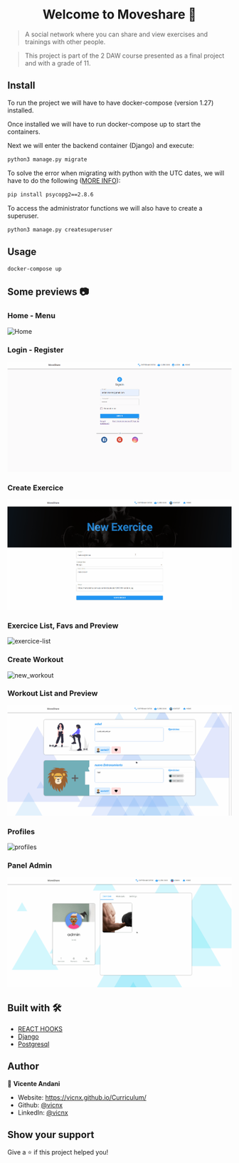 <h1 align="center">Welcome to Moveshare 👋</h1>
<p>
</p>

> A social network where you can share and view exercises and trainings with other people.

> This project is part of the 2 DAW course presented as a final project and with a grade of 11.
> 
## Install

To run the project we will have to have docker-compose (version 1.27) installed.

Once installed we will have to run docker-compose up to start the containers.

Next we will enter the backend container (Django) and execute:

```sh
python3 manage.py migrate
```

To solve the error when migrating with python with the UTC dates, we will have to do the following ([MORE INFO](https://stackoverflow.com/questions/68024060/assertionerror-database-connection-isnt-set-to-utc)):

```sh
pip install psycopg2==2.8.6
```

To access the administrator functions we will also have to create a superuser.

```sh
python3 manage.py createsuperuser
```

## Usage

```sh
docker-compose up
```

## Some previews 📷

### Home - Menu

![Home](readme-images/Home.gif)

### Login - Register

![Login](readme-images/login.gif)

### Create Exercice

![new_exer](readme-images/new_exer.gif)

### Exercice List, Favs and Preview

![exercice-list](readme-images/exercice_favs.gif)

### Create Workout

![new_workout](readme-images/new_workout.gif)

### Workout List and Preview

![workouts](readme-images/workouts.gif)

### Profiles

![profiles](readme-images/profiles.gif)

### Panel Admin

![admin_panel](readme-images/admin_panel.gif)

## Built with 🛠️
* [REACT HOOKS](https://es.reactjs.org/)
* [Django](https://www.djangoproject.com/)
* [Postgresql](https://www.postgresql.org/)

## Author

👤 **Vicente Andani**

* Website: https://vicnx.github.io/Curriculum/
* Github: [@vicnx](https://github.com/vicnx)
* LinkedIn: [@vicnx](https://linkedin.com/in/vicnx)













## Show your support

Give a ⭐️ if this project helped you!
